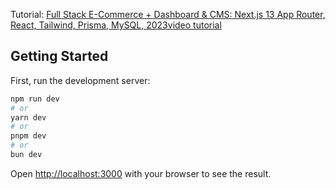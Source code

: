 Tutorial:
[Full Stack E-Commerce + Dashboard & CMS: Next.js 13 App Router, React, Tailwind, Prisma, MySQL, 2023video tutorial](https://www.youtube.com/watch?v=5miHyP6lExg)

## Getting Started

First, run the development server:

```bash
npm run dev
# or
yarn dev
# or
pnpm dev
# or
bun dev
```

Open [http://localhost:3000](http://localhost:3000) with your browser to see the result.
